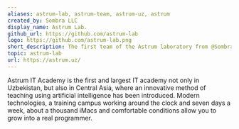 ```yaml
---
aliases: astrum-lab, astrum-team, astrum-uz, astrum
created_by: Sombra LLC
display_name: Astrum Lab.
github_url: https://github.com/astrum-lab
logo: https://github.com/astrum-lab.png
short_description: The first team of the Astrum laboratory from @Sombra-LLC
topic: astrum-lab
url: https://astrum.uz/
---
```

Astrum IT Academy is the first and largest IT academy not only in Uzbekistan, but also in Central Asia, where an innovative method of teaching using artificial intelligence has been introduced. Modern technologies, a training campus working around the clock and seven days a week, about a thousand iMacs and comfortable conditions allow you to grow into a real programmer.
